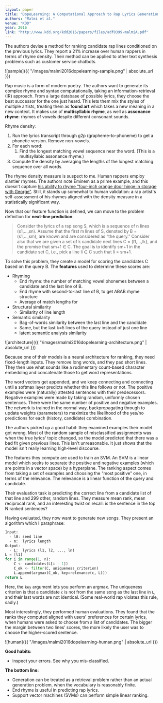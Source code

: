 ```yaml
---
layout: paper
title: "DopeLearning: A Computational Approach to Rap Lyrics Generation"
authors: "Malmi et al."
venue: "KDD"
year: 2016
link: "http://www.kdd.org/kdd2016/papers/files/adf0399-malmiA.pdf"
---
```


The authors devise a method for ranking candidate rap lines conditioned on the previous lyrics. They report a 21% increase over human rappers in terms of rhyme density. Their method can be applied to other text synthesis problems such as customer service chatbots.

![sample]({{ "/images/malmi2016dopelearning-sample.png" | absolute_url }})

<!--more-->

Rap music is a form of modern poetry. The authors want to generate its complex rhyme and syntax computationally, taking an information-retrieval (IR) approach. From a large database of possible lyrics, they choose the best successor for the one just heard. This lets them mix the styles of multiple artists, treating them as **found art** which takes a new meaning in a new context. It makes use of **multisyllabic rhyme**, as well as **assonance rhyme**: rhymes of vowels despite different consonant sounds.

Rhyme density:

1. Run the lyrics transcript through g2p (grapheme-to-phoneme) to get a phonetic version. Remove non-vowels.
2. For each word:
    1. Find the longest matching vowel sequence near the word. (This is a multisyllabic assonance rhyme.)
1. Compute the density by averaging the lengths of the longest matching sequence over all words.


The rhyme density measure is suspect to me. Human rappers employ slantier rhymes. The authors note Eminem as a prime example, and this doesn't capture [his ability to rhyme "four-inch orange door hinge in storage with George"](https://www.youtube.com/watch?v=_kQBVneC30o). Still, it stands up somewhat to human validation: a rap artist's self-assessment of his rhymes aligned with the density measure in a statistically significant way.

Now that our feature function is defined, we can move to the problem definition for **next-line prediction**. 

> Consider the lyrics of a rap song S, which is a sequence of n lines (s1,...,sn). Assume that the first m lines of S, denoted by B = (s1,...,sm), are known and are considered as “the query.” Consider also that we are given a set of k candidate next lines C = {l1,...,lk}, and the promise that sm+1 ∈ C. The goal is to identify sm+1 in the candidate set C, i.e., pick a line li ∈ C such that li = sm+1.

To solve this problem, they create a model for scoring the candidates C based on the query B. The **features** used to determine these scores are:

- Rhyming
  - End rhyme: the number of matching vowel phonemes between a candidate and the last line of B.
  - End rhyme with second-to-last line of B, to get ABAB rhyme structure
  - Average of match lengths for 
- Structural similarity
  - Similarity of line length
- Semantic similarity
  - Bag-of-words similarity between the last line and the candidate
  - Same, but the last k=5 lines of the query instead of just one line
  - latent semantic analysis similarity

![architecture]({{ "/images/malmi2016dopelearning-architecture.png" | absolute_url }})

Because one of their models is a neural architecture for ranking, they need fixed-length inputs. They remove long words, and they pad short lines. They then use what sounds like a rudimentary count-based character embedding and concatenate those to get word representations.

The word vectors get appended, and we keep connecting and connecting until a softmax layer predicts whether this line follows or not. The positive examples were (naturally) attested sentences with their predecessors. Negative examples were made by taking random, uniformly chosen sentences. There were the same number of positive and negative examples. The network is trained in the normal way, backpropagating through to update weights (parameters) to maximize the likelihood of the yes/no predictions for each (history, candidate) combination. 

The authors picked up a good habit: they examined examples their model got wrong. Most of the random sample of misclassified assignments was when the true lyrics' topic changed, so the model predicted that there was a bad fit given previous lines. This isn't unreasonable. It just shows that the model isn't really learning high-level discourse. 

The features they compute are used to train an SVM. An SVM is a linear model which seeks to separate the positive and negative examples (which are points in a vector space) by a hyperplane. The ranking aspect comes from taking a set of examples and choosing the "most positive" one, in terms of the relevance. The relevance is a linear function of the query and candidate.

Their evaluation task is predicting the correct line from a candidate list of that line and 299 other, random lines. They measure mean rank, mean reciprocal rank, and an interesting twist on recall: is the sentence in the top N ranked sentences?

Having evaluated, they now want to generate new songs. They present an algorithm which I paraphrase:

```python
Input:
  - l0: seed line
  - n:  lyrics length
Output:
  - L:  lyrics (l1, l2, ..., ln)
L = [l1]
for i in range(1, n):
    C <- candidates(L[i - 1])
    C_ok <- filter(C, uniqueness_criterion)
    L.append(argmax(C_ok, key=relevance(c, L)))
return L
```

Here, the `key` argument lets you perform an argmax. The uniqueness criterion is that a candidate `c` is not from the same song as the last line in `L`, and their last words are not identical. (Some real-world rap violates this rule, sadly.)

Most interestingly, they performed human evaluations. They found that the ranks they computed aligned with users' preferences for certain lyrics, when humans were asked to choose from a list of candidates. The bigger the margin between two lines' scores, the more likely the user was to choose the higher-scored sentence.

![human]({{ "/images/malmi2016dopelearning-human.png" | absolute_url }})


**Good habits:**
- Inspect your errors. See why you mis-classified.

**The bottom line:**
- Generation can be treated as a retrieval problem rather than an actual generation problem, when the vocabulary is reasonably finite.
- End rhyme is useful in predicting rap lyrics.
- Support vector machines (SVMs) can perform simple linear ranking.
